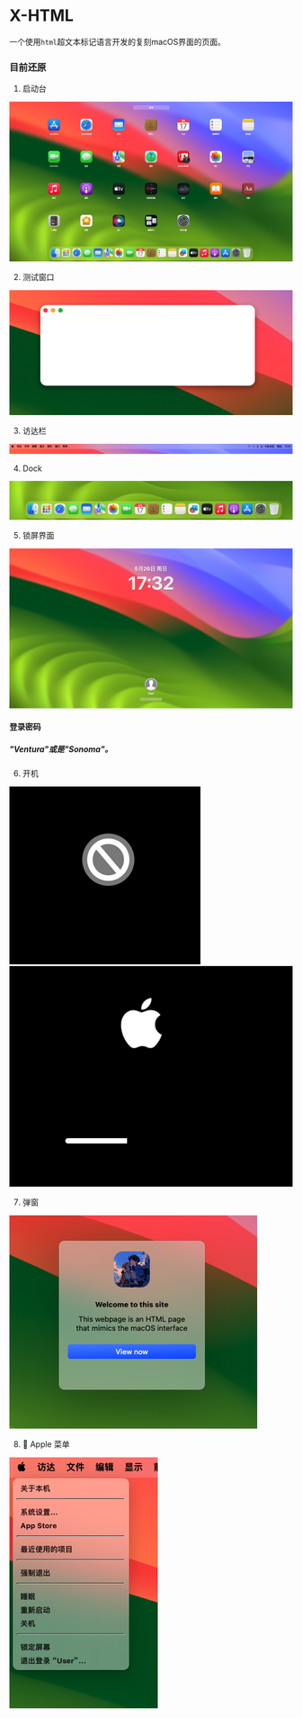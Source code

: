 # X-HTML

一个使用`html`超文本标记语言开发的复刻macOS界面的页面。

### 目前还原

1. 启动台

![启动台效果](/docs/7178ac3093c0586a4a3307e75e82dbc5.png)

2. 测试窗口

![窗口测试](/docs/1aba74bffe1ca5e83421e0cb6c2ce1ca.png)

3. 访达栏

![效果](/docs/61be7518d9a20bcee4703f06ecd79ac0.png)

4. Dock

![效果](/docs/254899096110b22a1834f99a01952417.png)

5. 锁屏界面

![界面](/docs/a1d6f3f493c9a08268a1ace2c2b3fcd6.png)

#### 登录密码
##### "Ventura"或是"Sonoma"。

6. 开机

![禁行](/docs/d8df205d843add0188f3da6d397ce4ad.png)![开机](/docs/2f2e16f7e67f2cedd3ab68dc5a6730cd.png)

7. 弹窗

![alert](/docs/fe465bda5e44310dc83be769a8b973b0.png)

8.  Apple 菜单

![apple menu](/docs/dcc7840aa99b7df78b3235f04ab67a82.png)
